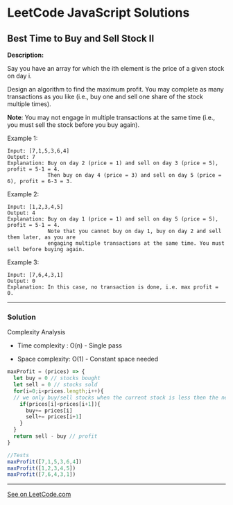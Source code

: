 # LeetCode JavaScript Solutions



## Best Time to Buy and Sell Stock II



**Description:**

Say you have an array for which the ith element is the price of a given stock on day i.

Design an algorithm to find the maximum profit. You may complete as many transactions as you like (i.e., buy one and sell one share of the stock multiple times).

**Note**: You may not engage in multiple transactions at the same time (i.e., you must sell the stock before you buy again).

Example 1:
```
Input: [7,1,5,3,6,4]
Output: 7
Explanation: Buy on day 2 (price = 1) and sell on day 3 (price = 5), profit = 5-1 = 4.
             Then buy on day 4 (price = 3) and sell on day 5 (price = 6), profit = 6-3 = 3.
```

Example 2:

```
Input: [1,2,3,4,5]
Output: 4
Explanation: Buy on day 1 (price = 1) and sell on day 5 (price = 5), profit = 5-1 = 4.
             Note that you cannot buy on day 1, buy on day 2 and sell them later, as you are
             engaging multiple transactions at the same time. You must sell before buying again.
```

Example 3:
```
Input: [7,6,4,3,1]
Output: 0
Explanation: In this case, no transaction is done, i.e. max profit = 0.
```

---


### Solution
Complexity Analysis

- Time complexity : O(n) - Single pass

- Space complexity: O(1) - Constant space needed


```JavaScript
maxProfit = (prices) => {
  let buy = 0 // stocks bought
  let sell = 0 // stocks sold
  for(i=0;i<prices.length;i++){
  // we only buy/sell stocks when the current stock is less then the next stock
    if(prices[i]<prices[i+1]){ 
      buy+= prices[i]
      sell+= prices[i+1]
    } 
  }  
  return sell - buy // profit
}

//Tests
maxProfit([7,1,5,3,6,4])
maxProfit([1,2,3,4,5])
maxProfit([7,6,4,3,1])

```


---


[See on LeetCode.com](https://leetcode.com/explore/featured/card/30-day-leetcoding-challenge/528/week-1/3287/)

